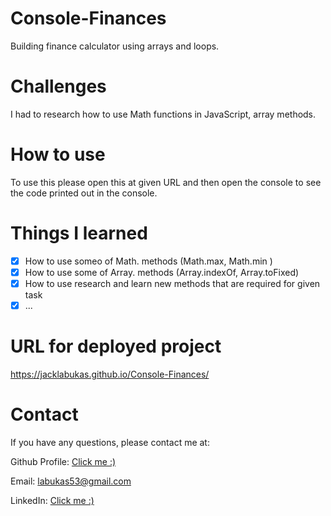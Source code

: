 # Console-Finances

Building finance calculator using arrays and loops.

# Challenges

I had to research how to use Math functions in JavaScript, array methods.

# How to use

To use this please open this at given URL and then open the console to see the code printed out in the console.

# Things I learned

- [x] How to use someo of Math. methods (Math.max, Math.min )
- [x] How to use some of Array. methods (Array.indexOf, Array.toFixed)
- [x] How to use research and learn new methods that are required for given task
- [x] ...

# URL for deployed project

https://jacklabukas.github.io/Console-Finances/

# Contact

If you have any questions, please contact me at:

Github Profile: [Click me :)](https://github.com/JackLabukas)

Email: labukas53@gmail.com

LinkedIn: [Click me :)](https://www.linkedin.com/in/jack-labukas-5bb038b7/)
